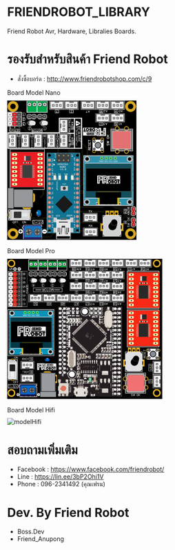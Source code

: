 # FRIENDROBOT_LIBRARY
Friend Robot Avr, Hardware, Libralies Boards.

# รองรับสำหรับสินค้า Friend Robot 
- สั่งซื้อบอร์ด : http://www.friendrobotshop.com/c/9

Board Model Nano
<br>
<img class="img-fluid" src="./img/Model%20Nano.jpg" alt="modelnano" width="300px" style="margin-top: 10px;">
<br>

Board Model Pro
<br>
<img class="img-fluid" src="img/model_pro.png" alt="modelpro" width="360px" style="margin-top: 10px;">
<br>

Board Model Hifi
<br>
<img class="img-fluid" src=".img/Board Model Hifi.png" alt="modelHifi" width="300px" style="margin-top: 10px;">
<br>

# สอบถามเพิ่มเติม
- Facebook : https://www.facebook.com/friendrobot/
- Line : https://lin.ee/3bP2Ohi1V
- Phone : 096-2341492 (คุณเฟรน)

# Dev. By Friend Robot
- Boss.Dev
- Friend_Anupong

